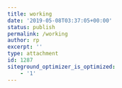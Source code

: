 ```yaml
---
title: working
date: '2019-05-08T03:37:05+00:00'
status: publish
permalink: /working
author: rp
excerpt: ''
type: attachment
id: 1287
siteground_optimizer_is_optimized:
    - '1'
---
```

<!DOCTYPE html PUBLIC "-//W3C//DTD HTML 4.0 Transitional//EN" "http://www.w3.org/TR/REC-html40/loose.dtd">
<?xml encoding="UTF-8">
